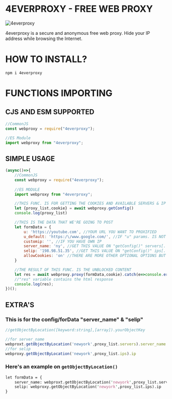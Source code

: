 # 4EVERPROXY - FREE WEB PROXY

![4everproxy](https://encrypted-tbn0.gstatic.com/images?q=tbn:ANd9GcS5ytf-9jwb2nV7vZpNS_HuJZmCa8ccYwZDhjMkg5kvqbWU61xaWcFVDtw&s=10)

4everproxy is a secure and anonymous free web proxy. Hide your IP address while browsing the Internet.

# HOW TO INSTALL?
```
npm i 4everproxy
```

# FUNCTIONS IMPORTING
## CJS AND ESM SUPPORTED
```js
//CommonJS
const webproxy = require("4everproxy");

//ES Module
import webproxy from "4everproxy";
```

## SIMPLE USAGE
```js
(async()=>{
    //CommonJS
    const webproxy = require("4everproxy");
    
    //ES MODULE
    import webproxy from "4everproxy";

    //THIS FUNC. IS FOR GETTING THE COOKIES AND AVAILABLE SERVERS & IP'S TO BE USED ON REQ.
    let {proxy_list,cookie} = await webproxy.getConfig()
    console.log(proxy_list)

    //THIS IS THE DATA THAT WE'RE GOING TO POST
    let formData = {
        u: 'https://youtube.com', //YOUR URL YOU WANT TO PROXIFIED
        u_default: 'https:/\/www.google.com/', //IF "u" params. IS NOT FILLED IT WILL USE THIS AS YOUR URL (NOT REALLY IMPORTANT)
        customip: '', //IF YOU HAVE OWN IP
        server_name: 'ny', //GET THIS VALUE ON "getConfig()" servers[. . .array]
        selip: '198.98.51.35', //GET THIS VALUE ON "getConfig()" ips[. . .array]
        allowCookies: 'on' //THERE ARE MORE OTHER OPTIONAL OPTIONS BUT I CHOOSE TO EXCLUDE THEM ON REQ.
    }

    //THE RESULT OF THIS FUNC. IS THE UNBLOCKED CONTENT
    let res = await webproxy.proxy(formData,cookie).catch(e=>console.error(e))
    //"res" variable contains the html response
    console.log(res);
})();
```

## EXTRA'S
### This is for the config/forData "server_name" & "selip"
```js
//getObjectByLocation([keyword:string],[array]).yourObjectKey

//for server_name
webproxt.getObjectByLocation('newyork',proxy_list.servers).server_name
//for selip
webproxy.getObjectByLocation('newyork',proxy_list.ips).ip
```
### Here's an example on `getObjectByLocation()`
```perl
let formData = {
    server_name: webproxt.getObjectByLocation('newyork',proxy_list.servers).server_name,
    selip: webproxy.getObjectByLocation('newyork',proxy_list.ips).ip
}
```
